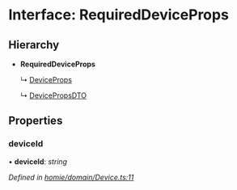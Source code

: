 # Interface: RequiredDeviceProps

## Hierarchy

* **RequiredDeviceProps**

  ↳ [DeviceProps](deviceprops.md)

  ↳ [DevicePropsDTO](devicepropsdto.md)

## Properties

###  deviceId

• **deviceId**: *string*

*Defined in [homie/domain/Device.ts:11](https://github.com/AlejandroHerr/homieiot.ts/blob/15259b3/src/homie/domain/Device.ts#L11)*
